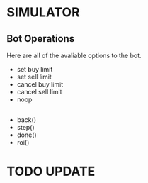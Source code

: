 # SIMULATOR

## Bot Operations

Here are all of the avaliable options to the bot.

- set buy limit
- set sell limit
- cancel buy limit
- cancel sell limit
- noop

## 

- back()
- step()
- done()
- roi()


# TODO UPDATE